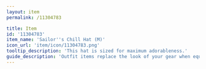 ```yaml
---
layout: item
permalink: /11304783

title: Item
id: '11304783'
item_name: 'Sailor''s Chill Hat (M)'
icon_url: 'item/icon/11304783.png'
tooltip_description: 'This hat is sized for maximum adorableness.'
guide_description: 'Outfit items replace the look of your gear when equipped.'
---
```

